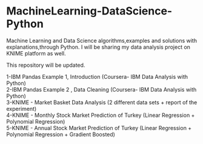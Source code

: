 # MachineLearning-DataScience-Python
Machine Learning and Data Science algorithms,examples and solutions with explanations,through Python. I will be sharing my data analysis project on KNIME platform as well.

This repository will be updated.

1-IBM Pandas Example 1, Introduction (Coursera- IBM Data Analysis with Python)                                                        
2-IBM Pandas Example 2 , Data Cleaning (Coursera- IBM Data Analysis with Python)                                                
3-KNIME - Market Basket Data Analysis (2 different data sets + report of the experiment)                                                   
4-KNIME - Monthly Stock Market Prediction of Turkey (Linear Regression + Polynomial Regression)                                          
5-KNIME - Annual Stock Market Prediction of Turkey  (Linear Regression + Polynomial Regression + Gradient Boosted)
